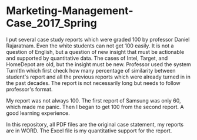 # Marketing-Management-Case_2017_Spring
I put several case study reports which were graded 100 by professor Daniel Rajaratnam. Even the white students can not get 100 easily. 
It is not a question of English, but a question of new insight that must be actionable and supported by quantitative data. The cases of 
Intel, Target, and HomeDepot are old, but the insight must be new. Professor used the system TurnItIn which first check how many percentage
of similarity between student's report and all the previous reports which were already turned in in the past decades. The report is not 
necessarily long but needs to follow professor's format. 

My report was not always 100. The first report of Samsung was only 60, which made me panic. Then I began to get 100 from the second report. A good learning experience.

In this repository, all PDF files are the original case statement, my reports are in WORD. The Excel file is my quantitative support 
for the report. 
